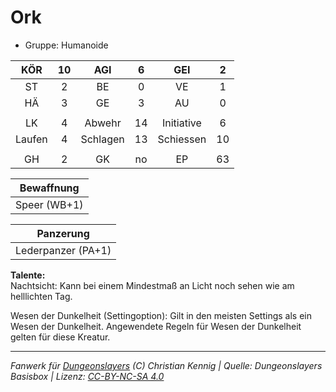 # Ork  
- Gruppe: Humanoide  

| KÖR | 10 | AGI | 6 | GEI | 2 |
| :-: | :-: | :-: | :-: | :-: | :-: |
| ST | 2 | BE | 0 | VE | 1 |
| HÄ | 3 | GE | 3 | AU | 0 |
|  |
| LK | 4 | Abwehr | 14 | Initiative | 6 |
| Laufen | 4 | Schlagen | 13 | Schiessen | 10 |
|  |
| GH | 2 | GK | no | EP | 63 |

| Bewaffnung |
| --- |
| Speer (WB+1) |


| Panzerung |
| --- |
| Lederpanzer (PA+1) |


**Talente:**  
Nachtsicht: Kann bei einem Mindestmaß an Licht noch sehen wie am helllichten Tag.

Wesen der Dunkelheit (Settingoption): Gilt in den meisten Settings als ein Wesen der Dunkelheit. Angewendete Regeln für Wesen der Dunkelheit gelten für diese Kreatur.





___
*Fanwerk für [Dungeonslayers](https://www.dungeonslayers.net/) (C) Christian Kennig | Quelle: Dungeonslayers Basisbox | Lizenz: [CC-BY-NC-SA 4.0](https://creativecommons.org/licenses/by-nc-sa/4.0/deed.de)*